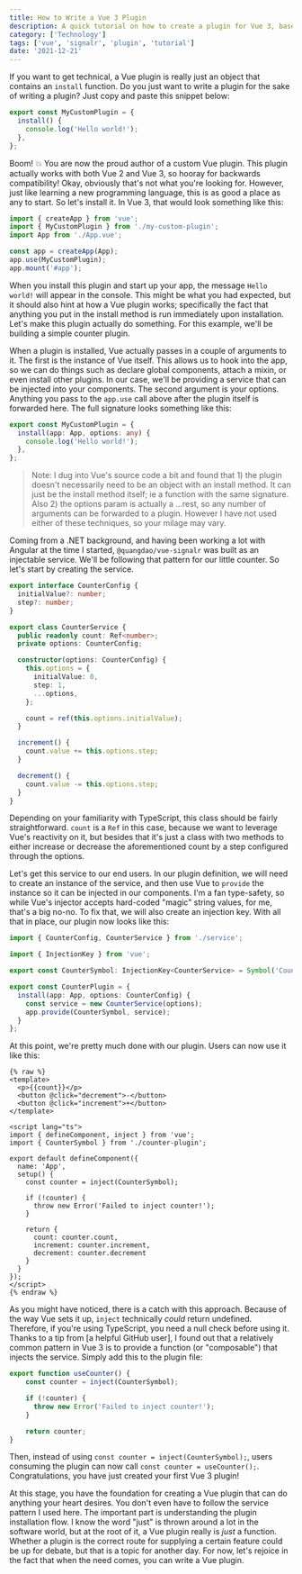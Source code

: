 ```yaml
---
title: How to Write a Vue 3 Plugin
description: A quick tutorial on how to create a plugin for Vue 3, based on my experience with Vue SignalR.
category: ['Technology']
tags: ['vue', 'signalr', 'plugin', 'tutorial']
date: '2021-12-21'
---
```


If you want to get technical, a Vue plugin is really just an object that contains an `install` function. Do you just want to write a plugin for the sake of writing a plugin? Just copy and paste this snippet below:

```typescript
export const MyCustomPlugin = {
  install() {
    console.log('Hello world!');
  },
};
```

Boom! 💥 You are now the proud author of a custom Vue plugin. This plugin actually works with both Vue 2 and Vue 3, so hooray for backwards compatibility! Okay, obviously that's not what you're looking for. However, just like learning a new programming language, this is as good a place as any to start. So let's install it. In Vue 3, that would look something like this:

```typescript
import { createApp } from 'vue';
import { MyCustomPlugin } from './my-custom-plugin';
import App from './App.vue';

const app = createApp(App);
app.use(MyCustomPlugin);
app.mount('#app');
```

When you install this plugin and start up your app, the message `Hello world!` will appear in the console. This might be what you had expected, but it should also hint at how a Vue plugin works; specifically the fact that anything you put in the install method is run immediately upon installation. Let's make this plugin actually do something. For this example, we'll be building a simple counter plugin.

When a plugin is installed, Vue actually passes in a couple of arguments to it. The first is the instance of Vue itself. This allows us to hook into the app, so we can do things such as declare global components, attach a mixin, or even install other plugins. In our case, we'll be providing a service that can be injected into your components. The second argument is your options. Anything you pass to the `app.use` call above after the plugin itself is forwarded here. The full signature looks something like this:

```typescript
export const MyCustomPlugin = {
  install(app: App, options: any) {
    console.log('Hello world!');
  },
};
```

> Note: I dug into Vue's source code a bit and found that 1) the plugin doesn't necessarily need to be an object with an install method. It can just be the install method itself; ie a function with the same signature. Also 2) the options param is actually a ...rest, so any number of arguments can be forwarded to a plugin. However I have not used either of these techniques, so your milage may vary.

Coming from a .NET background, and having been working a lot with Angular at the time I started, `@quangdao/vue-signalr` was built as an injectable service. We'll be following that pattern for our little counter. So let's start by creating the service.

```typescript
export interface CounterConfig {
  initialValue?: number;
  step?: number;
}

export class CounterService {
  public readonly count: Ref<number>;
  private options: CounterConfig;

  constructor(options: CounterConfig) {
    this.options = {
      initialValue: 0,
      step: 1,
      ...options,
    };

    count = ref(this.options.initialValue);
  }

  increment() {
    count.value += this.options.step;
  }

  decrement() {
    count.value -= this.options.step;
  }
}
```

Depending on your familiarity with TypeScript, this class should be fairly straightforward. `count` is a `Ref` in this case, because we want to leverage Vue's reactivity on it, but besides that it's just a class with two methods to either increase or decrease the aforementioned count by a step configured through the options.

Let's get this service to our end users. In our plugin definition, we will need to create an instance of the service, and then use Vue to `provide` the instance so it can be injected in our components. I'm a fan type-safety, so while Vue's injector accepts hard-coded "magic" string values, for me, that's a big no-no. To fix that, we will also create an injection key. With all that in place, our plugin now looks like this:

```typescript
import { CounterConfig, CounterService } from './service';

import { InjectionKey } from 'vue';

export const CounterSymbol: InjectionKey<CounterService> = Symbol('CounterService');

export const CounterPlugin = {
  install(app: App, options: CounterConfig) {
    const service = new CounterService(options);
    app.provide(CounterSymbol, service);
  }
};
```

At this point, we're pretty much done with our plugin. Users can now use it like this:

```vue
{% raw %}
<template>
  <p>{{count}}</p>
  <button @click="decrement">-</button>
  <button @click="increment">+</button>
</template>

<script lang="ts">
import { defineComponent, inject } from 'vue';
import { CounterSymbol } from './counter-plugin';

export default defineComponent({
  name: 'App',  
  setup() {
    const counter = inject(CounterSymbol);

    if (!counter) {
      throw new Error('Failed to inject counter!');
    }

    return {
      count: counter.count,
      increment: counter.increment,
      decrement: counter.decrement
    }
  }
});
</script>
{% endraw %}
```

As you might have noticed, there is a catch with this approach. Because of the way Vue sets it up, `inject` technically _could_ return undefined. Therefore, if you're using TypeScript, you need a null check before using it. Thanks to a tip from [a helpful GitHub user], I found out that a relatively common pattern in Vue 3 is to provide a function (or "composable") that injects the service. Simply add this to the plugin file:

```typescript
export function useCounter() {
    const counter = inject(CounterSymbol);

    if (!counter) {
      throw new Error('Failed to inject counter!');
    }

    return counter;
}
```

Then, instead of using `const counter = inject(CounterSymbol);`, users consuming the plugin can now call `const counter = useCounter();`. Congratulations, you have just created your first Vue 3 plugin!

At this stage, you have the foundation for creating a Vue plugin that can do anything your heart desires. You don't even have to follow the service pattern I used here. The important part is understanding the plugin installation flow. I know the word "just" is thrown around a lot in the software world, but at the root of it, a Vue plugin really is _just_ a function. Whether a plugin is the correct route for supplying a certain feature could be up for debate, but that is a topic for another day. For now, let's rejoice in the fact that when the need comes, you can write a Vue plugin.

[1]: https://www.npmjs.com/package/@quangdao/vue-signalr
[2]: /2021/12/vue-signalr-case-study/
